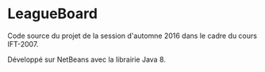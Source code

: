 LeagueBoard
=======

Code source du projet de la  session d'automne 2016 dans le cadre du cours IFT-2007.

Développé sur NetBeans avec la librairie Java 8.
